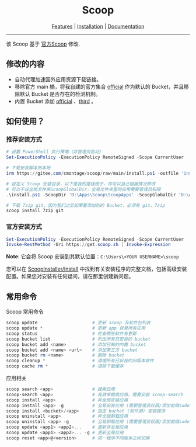 <h1 align="center">Scoop</h1>

<!--<img src="scoop.png" alt="Long live Scoop!"/>-->
<p align="center">
        <a href="https://github.com/ScoopInstaller/Scoop#what-does-scoop-do">Features</a>
        |
        <a href="https://github.com/ScoopInstaller/Scoop#installation">Installation</a>
        |
        <a href="https://github.com/ScoopInstaller/Scoop/wiki">Documentation</a>
</p>

---

<!-- <p align="center">
    <a href="https://github.com/ScoopInstaller/Scoop">
        <img src="https://img.shields.io/github/languages/code-size/ScoopInstaller/Scoop.svg" alt="Code Size" />
    </a>
    <a href="https://github.com/ScoopInstaller/Scoop">
        <img src="https://img.shields.io/github/repo-size/ScoopInstaller/Scoop.svg" alt="Repository size" />
    </a>
    <a href="https://github.com/ScoopInstaller/Scoop/actions/workflows/ci.yml">
        <img src="https://github.com/ScoopInstaller/Scoop/actions/workflows/ci.yml/badge.svg" alt="Scoop Core CI Tests" />
    </a>
    <a href="https://discord.gg/s9yRQHt">
        <img src="https://img.shields.io/badge/chat-on%20discord-7289DA.svg" alt="Discord Chat" />
    </a>
    <a href="https://gitter.im/lukesampson/scoop">
        <img src="https://badges.gitter.im/lukesampson/scoop.png" alt="Gitter Chat" />
    </a>
    <a href="./LICENSE">
        <img src="https://img.shields.io/badge/license-UNLICENSE%20or%20MIT-blue" alt="License" />
    </a>
</p> -->

该 Scoop 基于 [官方Scoop](https://github.com/ScoopInstaller/Scoop) 修改. 

## 修改的内容

- 自动代理加速国外应用资源下载链接。
- 移除官方 main 桶，将我自建的官方集合 [official](https://github.com/cmontage/scoopbucket) 作为默认的 Bucket，并且移除默认 Bucket 是否存在的检测机制。
- 内置 Bucket 添加 [official](https://github.com/cmontage/scoopbucket) 、[third](https://github.com/cmontage/scoopbucket-third) 。

## 如何使用？

### 推荐安装方式

```powershell
# 设置 PowerShell 执行策略（非管理员启动）
Set-ExecutionPolicy -ExecutionPolicy RemoteSigned -Scope CurrentUser

# 下载安装脚本到本地
irm https://gitee.com/cmontage/scoop/raw/main/install.ps1 -outfile 'install.ps1'

# 自定义 Scoop 安装目录，以下是我的路径例子，你可以自己根据情况修改
# 可以不设全局文件夹ScoopGlobalDir，全局文件夹里的应用需要管理员权限
.\install.ps1 -ScoopDir 'D:\Apps\Scoop\ScoopApps' -ScoopGlobalDir 'D:\Apps\Scoop\ScoopApps-G' -NoProxy

# 下载 7zip git，因为我们之后如果要添加别的 Bucket，必须有 git、7zip
scoop install 7zip git
```

### 官方安装方式

```powershell
Set-ExecutionPolicy -ExecutionPolicy RemoteSigned -Scope CurrentUser
Invoke-RestMethod -Uri https://get.scoop.sh | Invoke-Expression
```

**Note**: 它会将 Scoop 安装到其默认位置：`C:\Users\<YOUR USERNAME>\scoop`

您可以在 [ScoopInstaller/Install](https://github.com/ScoopInstaller/Install) 中找到有关安装程序的完整文档，包括高级安装配置。如果您对安装有任何疑问，请在那里创建新问题。

## 常用命令

Scoop 常用命令
```powershell
scoop update                     # 更新 scoop 及软件包列表
scoop update *                   # 更新 app 目录所有应用
scoop status                     # 检查哪些软件有更新
scoop bucket list                # 列出所有已安装的 bucket
scoop bucket add <name>          # 添加已知的内置 bucket
scoop bucket add <name> <url>    # 添加第三方 bucket
scoop bucket rm <name>           # 删除 bucket
scoop cleanup *                  # 清理所有已安装的旧版本软件
scoop cache rm *                 # 清除下载缓存
```
应用相关
```powershell
scoop search <app>               # 搜索应用
scoop-search <app>               # 高效率搜索应用，需要安装 scoop-search
scoop install <app>              # 非全局安装应用
scoop install <app> -g           # 全局安装应用 (需要管理员权限/添加前缀sudo)
scoop install <bucket>/<app>     # 指定 bucket (软件源) 安装程序
scoop uninstall <app>            # 非全局卸载应用
scoop uninstall <app> -g         # 全局卸载应用 (需要管理员权限/添加前缀sudo)
scoop update <app1> <app2>...    # 更新非全局应用
scoop update <app1> <app2>... -g # 更新全局应用
scoop reset <app>@<version>      # 同一程序不同版本之间切换
```
